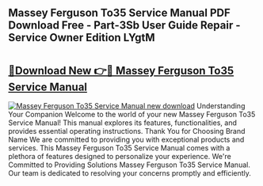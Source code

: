 ## Massey Ferguson To35 Service Manual PDF Download Free - Part-3Sb User Guide Repair - Service Owner Edition LYgtM

# <h2><a href="http://bc87029.oget.top/?id=Massey+Ferguson+To35+Service+Manual">🔗Download New 👉🔴 Massey Ferguson To35 Service Manual</a></h2>

[![Massey Ferguson To35 Service Manual new download](https://i.imgur.com/5g1atiW.png)](http://bc87029.oget.top/?id=Massey+Ferguson+To35+Service+Manual)
Understanding Your Companion Welcome to the world of your new Massey Ferguson To35 Service Manual! This manual explores its features, functionalities, and provides essential operating instructions. Thank You for Choosing Brand Name We are committed to providing you with exceptional products and services. This Massey Ferguson To35 Service Manual comes with a plethora of features designed to personalize your experience. We're Committed to Providing Solutions Massey Ferguson To35 Service Manual. Our team is dedicated to resolving your concerns promptly and efficiently.
